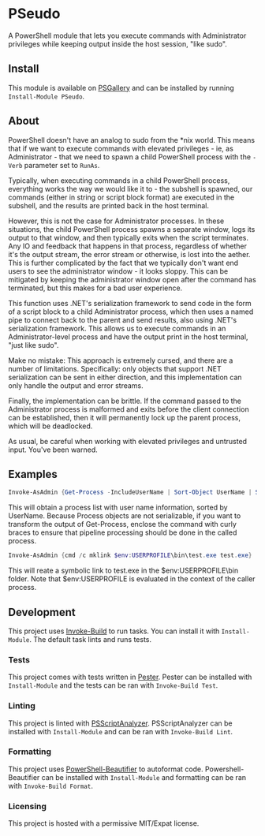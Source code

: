 # PSeudo

A PowerShell module that lets you execute commands with Administrator
privileges while keeping output inside the host session, "like sudo".

## Install

This module is available on
[PSGallery](https://www.powershellgallery.com/packages/PSeudo) and can be
installed by running `Install-Module PSeudo`.

## About

PowerShell doesn't have an analog to sudo from the \*nix world. This means
that if we want to execute commands with elevated privileges - ie, as
Administrator - that we need to spawn a child PowerShell process with the
`-Verb` parameter set to `RunAs`.

Typically, when executing commands in a child PowerShell process, everything
works the way we would like it to - the subshell is spawned, our commands
(either in string or script block format) are executed in the subshell, and
the results are printed back in the host terminal.

However, this is not the case for Administrator processes. In these
situations, the child PowerShell process spawns a separate window, logs its
output to that window, and then typically exits when the script terminates.
Any IO and feedback that happens in that process, regardless of whether it's
the output stream, the error stream or otherwise, is lost into the aether.
This is further complicated by the fact that we typically don't want end
users to see the administrator window - it looks sloppy. This can be
mitigated by keeping the administrator window open after the command has
terminated, but this makes for a bad user experience.

This function uses .NET's serialization framework to send code in the form
of a script block to a child Administrator process, which then uses a named
pipe to connect back to the parent and send results, also using .NET's
serialization framework. This allows us to execute commands in an
Administrator-level process and have the output print in the host terminal,
"just like sudo".

Make no mistake: This approach is extremely cursed, and there are a number
of limitations. Specifically: only objects that support .NET serialization can
be sent in either direction, and this implementation can only handle the output
and error streams.

Finally, the implementation can be brittle. If the command passed to the
Administrator process is malformed and exits before the client connection
can be established, then it will permanently lock up the parent process,
which will be deadlocked.

As usual, be careful when working with elevated privileges and untrusted
input. You've been warned.

## Examples 

```powershell
Invoke-AsAdmin {Get-Process -IncludeUserName | Sort-Object UserName | Select-Object UserName, ProcessName}
```

This will obtain a process list with user name information, sorted by UserName.
Because Process objects are not serializable, if you want to transform the
output of Get-Process, enclose the command with curly braces to ensure that
pipeline processing should be done in the called process.

```powershell
Invoke-AsAdmin {cmd /c mklink $env:USERPROFILE\bin\test.exe test.exe}
```

This will reate a symbolic link to test.exe in the $env:USERPROFILE\bin folder. Note that $env:USERPROFILE is evaluated in the context of the caller process.

## Development

This project uses [Invoke-Build](https://github.com/nightroman/Invoke-Build) to run tasks. You can install it with `Install-Module`. The default task lints and runs tests.

### Tests

This project comes with tests written in [Pester](https://pester.dev). Pester can be installed with `Install-Module` and the tests can be ran with `Invoke-Build Test`.

### Linting

This project is linted with [PSScriptAnalyzer](https://github.com/PowerShell/PSScriptAnalyzer). PSScriptAnalyzer can be installed with `Install-Module` and can be ran with `Invoke-Build Lint`.

### Formatting

This project uses [PowerShell-Beautifier](https://github.com/DTW-DanWard/PowerShell-Beautifier) to autoformat code. Powershell-Beautifier can be installed with `Install-Module` and formatting can be ran with `Invoke-Build Format`.

### Licensing

This project is hosted with a permissive MIT/Expat license.